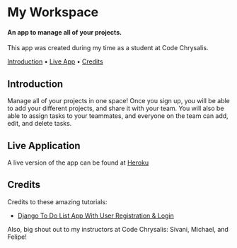 <h1>
  My Workspace
  <br>
</h1>

<h4>An app to manage all of your projects. </h4>
<p>This app was created during my time as a student at Code Chrysalis.</p>

<p>
  <a href="#introduction">Introduction</a> •
  <a href="#live-application">Live App</a> •
  <a href="#credits">Credits</a>
</p>

## Introduction

<p> Manage all of your projects in one space! Once you sign up, you will be able to add your different projects, and share it with your team. You will also be able to assign tasks to your teammates, and everyone on the team can add, edit, and delete tasks. </p>

## Live Application

A live version of the app can be found at [Heroku](https://myworkspace-app.herokuapp.com/)

## Credits

Credits to these amazing tutorials:
- [Django To Do List App With User Registration & Login](https://www.youtube.com/watch?v=llbtoQTt4qw&t=5963s)

Also, big shout out to my instructors at Code Chrysalis: Sivani, Michael, and Felipe!
